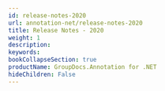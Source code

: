 ```yaml
---
id: release-notes-2020
url: annotation-net/release-notes-2020
title: Release Notes - 2020
weight: 1
description: 
keywords: 
bookCollapseSection: true
productName: GroupDocs.Annotation for .NET
hideChildren: False
---
```

